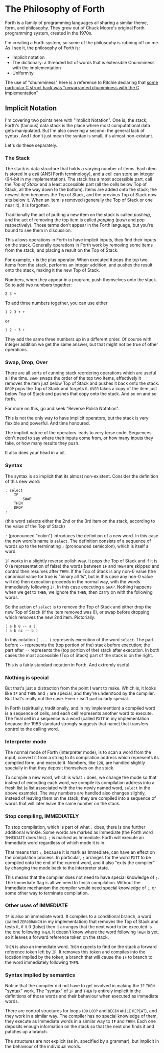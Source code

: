 # The Philosophy of Forth

Forth is a family of programming languages
all sharing a similar theme, form, and philosophy.
They grew out of Chuck Moore's original Forth programming system,
created in the 1970s.

I'm creating a Forth system, so some of the philosophy is
rubbing off on me.
As I see it, the philosophy of Forth is:

- Implicit notation
- The dictionary: a threaded list of words that is extensible
  Chumminess with the implementation
- Uniformity

The use of "chumminess" here is a reference to Ritchie declaring
that [some particular C struct hack was
"unwarranted chumminess with the C implementation"](http://c-faq.com/struct/structhack.html)

## Implicit Notation

I'm covering two points here with "Implicit Notation".
One is, the stack;
Forth's (famous) data stack is the place where
most computational data gets manipulated.
But I'm also covering a second: the general lack of syntax.
And I don't just mean the syntax is small,
it's almost non-existant.

Let's do these separately.

### The Stack

The stack is data structure that holds a varying number of items.
Each item is stored in a _cell_ (ANSI Forth terminology),
and a cell can store an integer (64-bit in my implementation).
The stack has a most accessible part, call the _Top of Stack_
and a least accessible part (all the cells below Top of Stack,
all the way down to the bottom).
Items are added onto the stack; the newest item becomes the Top
of Stack, and the previous Top of Stack now sits below it.
When an item is removed (generally the Top of Stack or one near
it), it is forgotten.

Traditionally the act of putting a new item on the stack is
called _pushing_,
and the act of removing the top item is
called _popping_ (_push_ and _pop_ respectively).
Those terms don't appear in the Forth language, but
you're bound to see them in discussion.

This allows operations in Forth to have implicit inputs,
they find their inputs on the stack.
Generally operations in Forth work by removing some items from
the stack, and placing a result on the Top of Stack.

For example, `+` is the plus operator.
When executed it pops the top two items from the stack,
performs an integer addition,
and pushes the result onto the stack,
making it the new Top of Stack.

Numbers, when they appear in a program,
push themselves onto the stack.
So to add two numbers together:

```
2 3 +
```

To add three numbers together, you can use either

```
1 2 3 + +
```

or

```
1 2 + 3 +
```

They add the same three numbers up in a different order.
Of course with integer addition we get the same answer,
but that might not be true of other operations.

### Swap, Drop, Over

There are all sorts of cunning stack reordering operations
which are useful all the time.
`SWAP` swaps the order of the top two items, effectively it
removes the item just below Top of Stack and pushes it back onto
the stack.
`DROP` pops the Top of Stack and forgets it.
`OVER` takes a copy of the item just below Top of Stack and
pushes that copy onto the stack.
And so on and so forth.

For more on this, go and seek "Reverse Polish Notation".

This is not the only way to have implicit operators,
but the stack is very flexible and powerful.
And time honoured.

The implicit nature of the operators leads to very terse code.
Sequences don't need to say where their inputs come from,
or how many inputs they take, or how many results they push.

It also does your head in a bit.

### Syntax

The syntax is so implicit that its
almost non-existent.
Consider the definition of this new word:

    : select
        IF
            SWAP
        THEN
        DROP
    ;

(this word selects either the 2nd or the 3rd item on the stack,
according to the value of the Top of Stack)

`:` (pronounced "colon") introduces the definition of a new word.
In this case the new word's name is `select`.
The definition consists of a sequence of words up to the
terminating `;` (pronounced semicolon), which is itself a word.

`IF` works in a slightly reverse polish way.
It pops the Top of Stack and if it is 0
(a representation of false)
the words between `IF` and `THEN` are skipped
and control then resumes after `THEN`.
If the Top of Stack is any non-0 value
(the canonical value for true is "binary all 1s",
but in this case any non-0 value will do)
then execution proceeds in the normal way, with the words
immediately following `IF`.
In this case executing a `SWAP`.
Nothing happens when we get to `THEN`,
we ignore the `THEN`, then carry on with the following words.

So the action of `select` is to remove the Top of Stack and
either drop the new Top of Stack (if the item removed was 0), or
swap before dropping which removes the new 2nd item.
Pictorially:

    ( a b 0 -- a )
    ( a b nz -- b )

In this notation `( ... )` represents execution of the word `select`.
The part before `--` represents the (top portion of the) stack
before execution;
the part after `--` represents the (top portion of the) stack
after execution.
In both cases the most accessible (Top of Stack) part of the
stack is on the right.

This is a fairly standard notation in Forth.
And extremly useful.

### Nothing is special

But that's just a distraction from the point I want to make.
Which is, it looks like `IF` and `THEN` and `;` are special,
and they're understood by the compiler.
But that's really not the case.
Even `:` isn't particularly special.

In Forth (spiritually, traditionally, and in my implemention)
a compiled word is a sequence of cells,
and each cell represents another word to execute.
The final cell in a sequence is a word
(called `EXIT` in my implementation because
the 1983 standard strongly suggests that name)
that transfers control to the calling word.

### Interpreter mode

The normal mode of Forth (interpreter mode),
is to scan a word from the input,
convert it from a string
to its compilation address which represents its compiled form,
and execute it.
Numbers, like `128`, are handled slightly specially in that they
deposit themselves on the stack.

To compile a new word, which is what `:` does,
we change the mode so that instead of executing each word,
we compile its compilation address into a fresh list (a list
associated with the the newly named word,
`select` in the above example).
The way numbers are handled also changes slightly,
instead of leaving them on the stack,
they are compiled into
a sequence of words that will later
leave the same number on the stack.

### Stop compiling, IMMEDIATELY

To stop compilation, which is part of what `;` does,
there is one further additional wrinkle.
Some words are marked as Immediate
(the Forth word `IMMEDIATE` does this).
`;` is marked as Immediate.
Forth will execute an Immediate word
regardless of which mode it is in.

That means that `;`, because it is mark as Immediate,
can have an effect on the compilation process.
In particular, `;` arranges for the word `EXIT` to be
compiled onto the end of the current word,
and it also "exits the compiler" by
changing the mode back to the interpreter state.

This means that the compiler does not need to
have special knowledge of `;`.
The Immediate flag is all we need to finish compilation.
Without the Immediate mechanism the compiler would
need special knowledge of `;`,
or some other way to terminate compilation.

### Other uses of IMMEDIATE

`IF` is also an immediate word.
It compiles to a conditional branch,
a word (called `ZEROBRANCH` in my implementation) that
removes the Top of Stack and tests it,
if it 0 (false) then it arranges that the next word
to be executed is the one following `THEN`.
It doesn't know where the word following `THEN` is yet,
so it leaves a forward reference token on the stack.

`THEN` is also an immediate word.
`THEN` expects to find on the stack a forward reference token
left by `IF`.
It removes this token and
compiles into the location implied by the token,
a branch that will
cause the `IF` to branch to the word immediately following `THEN`.

### Syntax implied by semantics

Notice that the compiler did not have to get involved in
making the `IF` `THEN` "syntax" work.
The "syntax" of `IF` and `THEN` is entirely implicit
in the definitions of those words
and their behaviour when executed as Immediate words.

There are control structures for loops
(`DO` `LOOP` and `BEGIN` `WHILE` `REPEAT`),
and they work in a similar way.
The compiler has no special knowledge of them,
they execute as Immediate words
in a similar way to `IF` and `THEN`.
Each one deposits enough information on the stack
so that the next one finds it and patches up a branch.

The structures are not explicit
(as in, specified by a grammar),
but implicit in the behaviour of the individual words.
